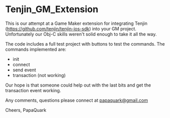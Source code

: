 # Tenjin_GM_Extension
This is our attempt at a Game Maker extension for integrating Tenjin (https://github.com/tenjin/tenjin-ios-sdk) into your GM project. Unfortunately our Obj-C skills weren't solid enough to take it all the way.

The code includes a full test project with buttons to test the commands. The commands implemented are:
* init
* connect
* send event
* transaction (not working)

Our hope is that someone could help out with the last bits and get the transaction event working.

Any comments, questions please connect at papaquark@gmail.com

Cheers,
PapaQuark
